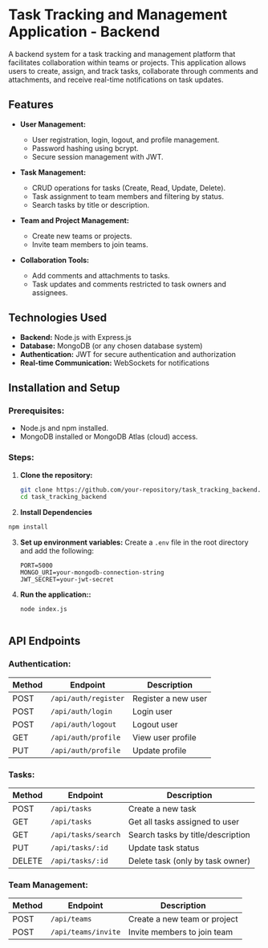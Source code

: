 # Task Tracking and Management Application - Backend

A backend system for a task tracking and management platform that facilitates collaboration within teams or projects. This application allows users to create, assign, and track tasks, collaborate through comments and attachments, and receive real-time notifications on task updates.

## Features

- **User Management:**
  - User registration, login, logout, and profile management.
  - Password hashing using bcrypt.
  - Secure session management with JWT.

- **Task Management:**
  - CRUD operations for tasks (Create, Read, Update, Delete).
  - Task assignment to team members and filtering by status.
  - Search tasks by title or description.

- **Team and Project Management:**
  - Create new teams or projects.
  - Invite team members to join teams.

- **Collaboration Tools:**
  - Add comments and attachments to tasks.
  - Task updates and comments restricted to task owners and assignees.


## Technologies Used

- **Backend:** Node.js with Express.js  
- **Database:** MongoDB (or any chosen database system)  
- **Authentication:** JWT for secure authentication and authorization  
- **Real-time Communication:** WebSockets for notifications  

## Installation and Setup

### Prerequisites:
- Node.js and npm installed.
- MongoDB installed or MongoDB Atlas (cloud) access.

### Steps:
1. **Clone the repository:**
   ```bash
   git clone https://github.com/your-repository/task_tracking_backend.git
   cd task_tracking_backend

2. **Install Dependencies**
  ```bash
  npm install
  ```



3. **Set up environment variables:**
    Create a `.env` file in the root directory and add the following:

    ```plaintext
    PORT=5000
    MONGO_URI=your-mongodb-connection-string
    JWT_SECRET=your-jwt-secret

3. **Run the application::**
    ```bash
    node index.js



## API Endpoints

### **Authentication:**
| Method | Endpoint            | Description            |
|--------|---------------------|------------------------|
| POST   | `/api/auth/register` | Register a new user    |
| POST   | `/api/auth/login`    | Login user             |
| POST   | `/api/auth/logout`   | Logout user            |
| GET    | `/api/auth/profile`  | View user profile      |
| PUT    | `/api/auth/profile`  | Update profile         |

### **Tasks:**
| Method | Endpoint            | Description                         |
|--------|---------------------|-------------------------------------|
| POST   | `/api/tasks`        | Create a new task                   |
| GET    | `/api/tasks`        | Get all tasks assigned to user      |
| GET    | `/api/tasks/search` | Search tasks by title/description   |
| PUT    | `/api/tasks/:id`    | Update task status                  |
| DELETE | `/api/tasks/:id`    | Delete task (only by task owner)    |

### **Team Management:**
| Method | Endpoint            | Description                     |
|--------|---------------------|---------------------------------|
| POST   | `/api/teams`        | Create a new team or project    |
| POST   | `/api/teams/invite` | Invite members to join team     |





